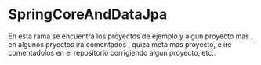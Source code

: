 # SpringCoreAndDataJpa
En esta rama se encuentra los proyectos de ejemplo
y algun proyecto mas , en algunos pryectos ira comentados , quiza meta mas proyecto, e ire comentadolos en el repositorio corrigiendo algun proyecto, etc..
